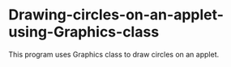 # Drawing-circles-on-an-applet-using-Graphics-class
This program uses Graphics class to draw circles on an applet.
